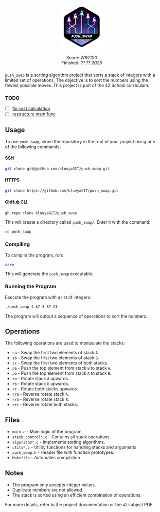 <p align="center">
  <img src="https://github.com/blueyaGIT/blueyaGIT/blob/master/42_badges/push_swapn.png?raw=true" alt="push_swap"/>
</p>

<p align="center">
  Score: <i>WIP/100</i><br>
  Finished: <i>??.??.2025</i><br>
</p>

###

`push_swap` is a sorting algorithm project that sorts a stack of integers with a limited set of operations. The objective is to sort the numbers using the fewest possible moves. This project is part of the 42 School curriculum.

### TODO
- [ ] [fix cost calculation](./srcs/algorithm.c)
- [ ] [restructure main func](./srcs/main.c)

## Usage

To use `push_swap`, clone the repository in the root of your project using one of the following commands:

#### SSH
```bash
git clone git@github.com:blueyaGIT/push_swap.git
```
#### HTTPS
```bash
git clone https://github.com/blueyaGIT/push_swap.git
```
#### GitHub CLI
```bash
gh repo clone blueyaGIT/push_swap
```
This will create a directory called `push_swap/`. Enter it with the command:

```bash
cd push_swap
```

### Compiling

To compile the program, run:

```bash
make
```

This will generate the `push_swap` executable.

### Running the Program

Execute the program with a list of integers:

```bash
./push_swap 4 67 3 87 23
```

The program will output a sequence of operations to sort the numbers.

## Operations

The following operations are used to manipulate the stacks:

- `sa` - Swap the first two elements of stack `A`.
- `sb` - Swap the first two elements of stack `B`.
- `ss` - Swap the first two elements of both stacks.
- `pa` - Push the top element from stack `B` to stack `A`.
- `pb` - Push the top element from stack `A` to stack `B`.
- `ra` - Rotate stack `A` upwards.
- `rb` - Rotate stack `B` upwards.
- `rr` - Rotate both stacks upwards.
- `rra` - Reverse rotate stack `A`.
- `rrb` - Reverse rotate stack `B`.
- `rrr` - Reverse rotate both stacks.

## Files

- `main.c` - Main logic of the program.
- `stack_control*.c` - Contains all stack operations.
- `algorithm*.c` - Implements sorting algorithms.
- `utils*.c` - Utility functions for handling stacks and arguments.
- `push_swap.h` - Header file with function prototypes.
- `Makefile` - Automates compilation.

## Notes

- The program only accepts integer values.
- Duplicate numbers are not allowed.
- The stack is sorted using an efficient combination of operations.

For more details, refer to the project documentation or the `42` subject PDF.